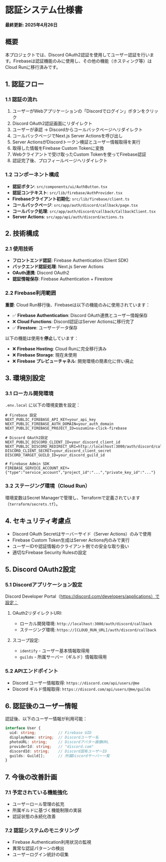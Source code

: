 # 認証システム仕様書

**最終更新: 2025年4月26日**

## 概要

本プロジェクトでは、Discord OAuth2認証を使用してユーザー認証を行います。Firebaseは認証機能のみに使用し、その他の機能（ホスティング等）はCloud Runに移行済みです。

## 1. 認証フロー

### 1.1 認証の流れ

1. ユーザーがWebアプリケーションの「Discordでログイン」ボタンをクリック
2. Discord OAuth2認証画面にリダイレクト
3. ユーザーが承認 → Discordからコールバックページへリダイレクト
4. コールバックページでNext.js Server Actionsを呼び出し
5. Server ActionsがDiscordトークン検証とユーザー情報取得を実行
6. 取得した情報をFirebase Custom Tokenに変換
7. Webクライアントで受け取ったCustom Tokenを使ってFirebase認証
8. 認証完了後、プロフィールページへリダイレクト

### 1.2 コンポーネント構成

- **認証ボタン**: `src/components/ui/AuthButton.tsx`
- **認証コンテキスト**: `src/lib/firebase/AuthProvider.tsx`
- **Firebaseクライアント初期化**: `src/lib/firebase/client.ts`
- **コールバックページ**: `src/app/auth/discord/callback/page.tsx`
- **コールバック処理**: `src/app/auth/discord/callback/CallbackClient.tsx`
- **Server Actions**: `src/app/api/auth/discord/actions.ts`

## 2. 技術構成

### 2.1 使用技術

- **フロントエンド認証**: Firebase Authentication (Client SDK)
- **バックエンド認証処理**: Next.js Server Actions
- **OAuth連携**: Discord OAuth2
- **認証情報保存**: Firebase Authentication + Firestore

### 2.2 Firebase利用範囲

**重要**: Cloud Run移行後、Firebaseは以下の機能のみに使用されています：

- ✅ **Firebase Authentication**: Discord OAuth連携とユーザー情報保存
- ❌ **Cloud Functions**: Discord認証はServer Actionsに移行完了
- ✅ **Firestore**: ユーザーデータ保存

以下の機能は使用を**停止**しています：

- ❌ **Firebase Hosting**: Cloud Runに完全移行済み
- ❌ **Firebase Storage**: 現在未使用
- ❌ **Firebase プレビューチャネル**: 開発環境の簡素化に伴い廃止

## 3. 環境別設定

### 3.1 ローカル開発環境

`.env.local` に以下の環境変数を設定：

```
# Firebase 設定
NEXT_PUBLIC_FIREBASE_API_KEY=your_api_key
NEXT_PUBLIC_FIREBASE_AUTH_DOMAIN=your_auth_domain
NEXT_PUBLIC_FIREBASE_PROJECT_ID=suzumina-click-firebase

# Discord OAuth2設定
NEXT_PUBLIC_DISCORD_CLIENT_ID=your_discord_client_id
NEXT_PUBLIC_DISCORD_REDIRECT_URI=http://localhost:3000/auth/discord/callback
DISCORD_CLIENT_SECRET=your_discord_client_secret
DISCORD_TARGET_GUILD_ID=your_discord_guild_id

# Firebase Admin SDK
FIREBASE_SERVICE_ACCOUNT_KEY={"type":"service_account","project_id":"...","private_key_id":"..."}
```

### 3.2 ステージング環境（Cloud Run）

環境変数はSecret Managerで管理し、Terraformで定義されています（`terraform/secrets.tf`）。

## 4. セキュリティ考慮点

- Discord OAuth Secretはサーバーサイド（Server Actions）のみで使用
- Firebase Custom Token生成はServer Actions内のみで実行
- ユーザーIDや認証情報のクライアント側での安全な取り扱い
- 適切なFirebase Security Rulesの設定

## 5. Discord OAuth2設定

### 5.1 Discordアプリケーション設定

Discord Developer Portal（https://discord.com/developers/applications）で設定：

1. OAuth2リダイレクトURI:
   - ローカル開発環境: `http://localhost:3000/auth/discord/callback`
   - ステージング環境: `https://[CLOUD_RUN_URL]/auth/discord/callback`

2. スコープ設定:
   - `identify` - ユーザー基本情報取得用
   - `guilds` - 所属サーバー（ギルド）情報取得用

### 5.2 APIエンドポイント

- Discord ユーザー情報取得: `https://discord.com/api/users/@me`
- Discord ギルド情報取得: `https://discord.com/api/users/@me/guilds`

## 6. 認証後のユーザー情報

認証後、以下のユーザー情報が利用可能：

```typescript
interface User {
  uid: string;          // Firebase UID
  displayName: string;  // Discordユーザー名
  photoURL: string;     // Discordアバター画像URL
  providerId: string;   // "discord.com"
  discordId: string;    // Discord固有ユーザーID
  guilds: Guild[];      // 所属Discordサーバー一覧
}
```

## 7. 今後の改善計画

### 7.1 予定されている機能強化

- ユーザーロール管理の拡充
- 所属ギルドに基づく機能制限の実装
- 認証状態の永続化改善

### 7.2 認証システムのモニタリング

- Firebase Authentication利用状況の監視
- 異常な認証パターンの検出
- ユーザーログイン統計の収集
